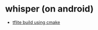# whisper (on android)


* [tflite build using cmake](https://www.tensorflow.org/lite/guide/build_cmake)
